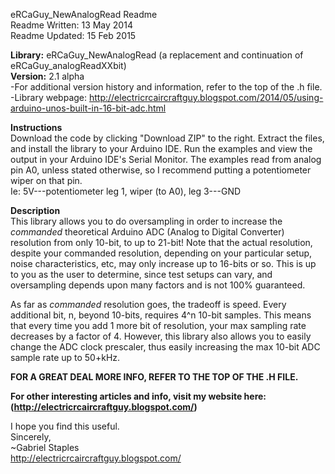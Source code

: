 eRCaGuy_NewAnalogRead Readme  
Readme Written: 13 May 2014  
Readme Updated: 15 Feb 2015  

**Library:** eRCaGuy_NewAnalogRead (a replacement and continuation of eRCaGuy_analogReadXXbit)  
**Version:** 2.1 alpha  
-For additional version history and information, refer to the top of the .h file.  
-Library webpage:   http://electricrcaircraftguy.blogspot.com/2014/05/using-arduino-unos-built-in-16-bit-adc.html  

**Instructions**  
Download the code by clicking "Download ZIP" to the right.  Extract the files, and install the library to your Arduino IDE. Run the examples and view the output in your Arduino IDE's Serial Monitor.  The examples read from analog pin A0, unless stated otherwise, so I recommend putting a potentiometer wiper on that pin.  
Ie: 5V---potentiometer leg 1, wiper (to A0), leg 3---GND  

**Description**  
This library allows you to do oversampling in order to increase the *commanded* theoretical Arduino ADC (Analog to Digital Converter) resolution from only 10-bit, to up to 21-bit! Note that the actual resolution, despite your commanded resolution, depending on your particular setup, noise characteristics, etc, may only increase up to 16-bits or so. This is up to you as the user to determine, since test setups can vary, and oversampling depends upon many factors and is not 100% guaranteed.  

As far as *commanded* resolution goes, the tradeoff is speed.  Every additional bit, n, beyond 10-bits, requires 4^n 10-bit samples.  This means that every time you add 1 more bit of resolution, your max sampling rate decreases by a factor of 4. However, this library also allows you to easily change the ADC clock prescaler, thus easily increasing the max 10-bit ADC sample rate up to 50+kHz.  

**FOR A GREAT DEAL MORE INFO, REFER TO THE TOP OF THE .H FILE.**  

**For other interesting articles and info, visit my website here: (http://electricrcaircraftguy.blogspot.com/)**  

I hope you find this useful.  
Sincerely,  
~Gabriel Staples  
http://electricrcaircraftguy.blogspot.com/  
